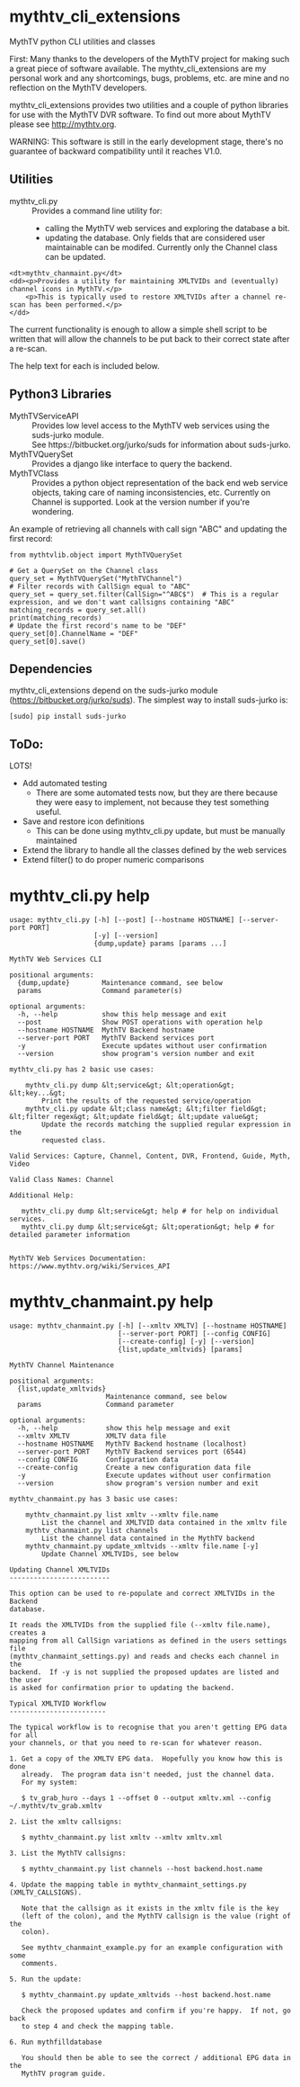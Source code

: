 # mythtv_cli_extensions
MythTV python CLI utilities and classes

First: Many thanks to the developers of the MythTV project for making such a great piece of software available.  The mythtv_cli_extensions are my personal work and any shortcomings, bugs, problems, etc. are mine and no reflection on the MythTV developers.

mythtv_cli_extensions provides two utilities and a couple of python libraries for use with the MythTV DVR software.  To find out more about MythTV please see http://mythtv.org.

WARNING: This software is still in the early development stage, there's no guarantee of backward compatibility until it reaches V1.0.

## Utilities

<dl>
    <dt>mythtv_cli.py</dt>
    <dd>Provides a command line utility for:
    <ul>
        <li>calling the MythTV web services and exploring the database a bit.</li>
        <li>updating the database.  Only fields that are considered user maintainable can be modifed.  Currently only the Channel class can be updated.
    </dd>

    <dt>mythtv_chanmaint.py</dt>
    <dd><p>Provides a utility for maintaining XMLTVIDs and (eventually) channel icons in MythTV.</p>
        <p>This is typically used to restore XMLTVIDs after a channel re-scan has been performed.</p>
    </dd>
</dl>

The current functionality is enough to allow a simple shell script to be written that will allow the channels to be put back to their correct state after a re-scan.

The help text for each is included below.

## Python3 Libraries

<dl>
    <dt>MythTVServiceAPI</dt>
    <dd>Provides low level access to the MythTV web services using the suds-jurko module.<br/>
        See https://bitbucket.org/jurko/suds for information about suds-jurko.</dd>
    <dt>MythTVQuerySet</dt>
    <dd>Provides a django like interface to query the backend.</dd>
    <dt>MythTVClass</dt>
    <dd>Provides a python object representation of the back end web service objects, taking care of naming inconsistencies, etc.  Currently on Channel is supported.  Look at the version number if you're wondering.</dd>
</dl>

An example of retrieving all channels with call sign "ABC" and updating the first record:

```
from mythtvlib.object import MythTVQuerySet

# Get a QuerySet on the Channel class
query_set = MythTVQuerySet("MythTVChannel")
# Filter records with CallSign equal to "ABC"
query_set = query_set.filter(CallSign="^ABC$")  # This is a regular expression, and we don't want callsigns containing "ABC"
matching_records = query_set.all()
print(matching_records)
# Update the first record's name to be "DEF"
query_set[0].ChannelName = "DEF"
query_set[0].save()
```


## Dependencies

mythtv_cli_extensions depend on the suds-jurko module (https://bitbucket.org/jurko/suds).  The simplest way to install suds-jurko is:

    [sudo] pip install suds-jurko


## ToDo:

LOTS!

* Add automated testing
  * There are some automated tests now, but they are there because they were easy to implement, not because they test something useful.
* Save and restore icon definitions
  * This can be done using mythtv_cli.py update, but must be manually maintained
* Extend the library to handle all the classes defined by the web services
* Extend filter() to do proper numeric comparisons


# mythtv_cli.py help

```
usage: mythtv_cli.py [-h] [--post] [--hostname HOSTNAME] [--server-port PORT]
                     [-y] [--version]
                     {dump,update} params [params ...]

MythTV Web Services CLI

positional arguments:
  {dump,update}        Maintenance command, see below
  params               Command parameter(s)

optional arguments:
  -h, --help           show this help message and exit
  --post               Show POST operations with operation help
  --hostname HOSTNAME  MythTV Backend hostname
  --server-port PORT   MythTV Backend services port
  -y                   Execute updates without user confirmation
  --version            show program's version number and exit

mythtv_cli.py has 2 basic use cases:

    mythtv_cli.py dump &lt;service&gt; &lt;operation&gt; &lt;key...&gt;
        Print the results of the requested service/operation
    mythtv_cli.py update &lt;class name&gt; &lt;filter field&gt; &lt;filter regex&gt; &lt;update field&gt; &lt;update value&gt;
        Update the records matching the supplied regular expression in the
        requested class.

Valid Services: Capture, Channel, Content, DVR, Frontend, Guide, Myth, Video

Valid Class Names: Channel

Additional Help:

   mythtv_cli.py dump &lt;service&gt; help # for help on individual services.
   mythtv_cli.py dump &lt;service&gt; &lt;operation&gt; help # for detailed parameter information

    
MythTV Web Services Documentation: https://www.mythtv.org/wiki/Services_API
```

# mythtv_chanmaint.py help

```
usage: mythtv_chanmaint.py [-h] [--xmltv XMLTV] [--hostname HOSTNAME]
                           [--server-port PORT] [--config CONFIG]
                           [--create-config] [-y] [--version]
                           {list,update_xmltvids} [params]

MythTV Channel Maintenance

positional arguments:
  {list,update_xmltvids}
                        Maintenance command, see below
  params                Command parameter

optional arguments:
  -h, --help            show this help message and exit
  --xmltv XMLTV         XMLTV data file
  --hostname HOSTNAME   MythTV Backend hostname (localhost)
  --server-port PORT    MythTV Backend services port (6544)
  --config CONFIG       Configuration data
  --create-config       Create a new configuration data file
  -y                    Execute updates without user confirmation
  --version             show program's version number and exit

mythtv_chanmaint.py has 3 basic use cases:

    mythtv_chanmaint.py list xmltv --xmltv file.name
        List the channel and XMLTVID data contained in the xmltv file
    mythtv_chanmaint.py list channels
        List the channel data contained in the MythTV backend
    mythtv_chanmaint.py update_xmltvids --xmltv file.name [-y]
        Update Channel XMLTVIDs, see below

Updating Channel XMLTVIDs
-------------------------

This option can be used to re-populate and correct XMLTVIDs in the Backend
database.

It reads the XMLTVIDs from the supplied file (--xmltv file.name), creates a
mapping from all CallSign variations as defined in the users settings file
(mythtv_chanmaint_settings.py) and reads and checks each channel in the 
backend.  If -y is not supplied the proposed updates are listed and the user
is asked for confirmation prior to updating the backend.

Typical XMLTVID Workflow
------------------------

The typical workflow is to recognise that you aren't getting EPG data for all
your channels, or that you need to re-scan for whatever reason.

1. Get a copy of the XMLTV EPG data.  Hopefully you know how this is done
   already.  The program data isn't needed, just the channel data.
   For my system:

   $ tv_grab_huro --days 1 --offset 0 --output xmltv.xml --config ~/.mythtv/tv_grab.xmltv

2. List the xmltv callsigns:

   $ mythtv_chanmaint.py list xmltv --xmltv xmltv.xml

3. List the MythTV callsigns:

   $ mythtv_chanmaint.py list channels --host backend.host.name

4. Update the mapping table in mythtv_chanmaint_settings.py (XMLTV_CALLSIGNS).

   Note that the callsign as it exists in the xmltv file is the key
   (left of the colon), and the MythTV callsign is the value (right of the
   colon).

   See mythtv_chanmaint_example.py for an example configuration with some
   comments.

5. Run the update:

   $ mythtv_chanmaint.py update_xmltvids --host backend.host.name

   Check the proposed updates and confirm if you're happy.  If not, go back
   to step 4 and check the mapping table.

6. Run mythfilldatabase

   You should then be able to see the correct / additional EPG data in the
   MythTV program guide.
```

